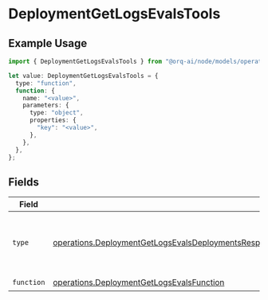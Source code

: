 # DeploymentGetLogsEvalsTools

## Example Usage

```typescript
import { DeploymentGetLogsEvalsTools } from "@orq-ai/node/models/operations";

let value: DeploymentGetLogsEvalsTools = {
  type: "function",
  function: {
    name: "<value>",
    parameters: {
      type: "object",
      properties: {
        "key": "<value>",
      },
    },
  },
};
```

## Fields

| Field                                                                                                                                                                                                                              | Type                                                                                                                                                                                                                               | Required                                                                                                                                                                                                                           | Description                                                                                                                                                                                                                        |
| ---------------------------------------------------------------------------------------------------------------------------------------------------------------------------------------------------------------------------------- | ---------------------------------------------------------------------------------------------------------------------------------------------------------------------------------------------------------------------------------- | ---------------------------------------------------------------------------------------------------------------------------------------------------------------------------------------------------------------------------------- | ---------------------------------------------------------------------------------------------------------------------------------------------------------------------------------------------------------------------------------- |
| `type`                                                                                                                                                                                                                             | [operations.DeploymentGetLogsEvalsDeploymentsResponse200ApplicationJSONResponseBodyData27WorkflowRunType](../../models/operations/deploymentgetlogsevalsdeploymentsresponse200applicationjsonresponsebodydata27workflowruntype.md) | :heavy_check_mark:                                                                                                                                                                                                                 | The type of the tool. Currently, only `function` is supported.                                                                                                                                                                     |
| `function`                                                                                                                                                                                                                         | [operations.DeploymentGetLogsEvalsFunction](../../models/operations/deploymentgetlogsevalsfunction.md)                                                                                                                             | :heavy_check_mark:                                                                                                                                                                                                                 | N/A                                                                                                                                                                                                                                |